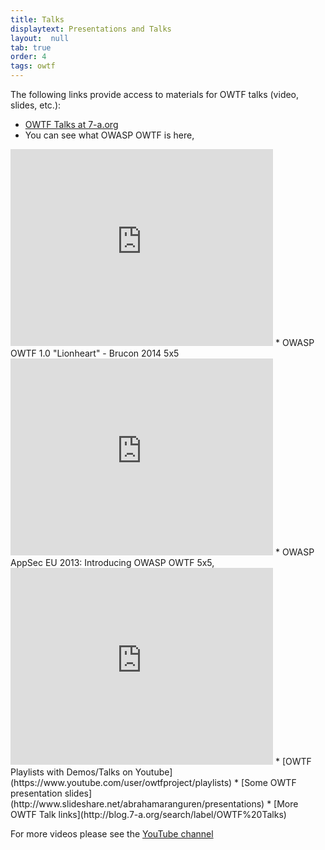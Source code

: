 ```yaml
---
title: Talks
displaytext: Presentations and Talks
layout:  null
tab: true
order: 4
tags: owtf
---
```


The following links provide access to materials for OWTF talks (video, slides, etc.):

* [OWTF Talks at 7-a.org](http://blog.7-a.org/search/label/OWTF%20Talks)
* You can see what OWASP OWTF is here,
<iframe width="420" height="315" src="http://www.youtube.com/embed/H6Ut8U9a5KE" frameborder="0" allowfullscreen></iframe>
* OWASP OWTF 1.0 "Lionheart" - Brucon 2014 5x5
<iframe width="420" height="315" src="http://www.youtube.com/embed/j2UoAsOLMB4" frameborder="0" allowfullscreen></iframe>
* OWASP AppSec EU 2013: Introducing OWASP OWTF 5x5,
<iframe width="420" height="315" src="http://www.youtube.com/embed/Vpca4-OlZqs" frameborder="0" allowfullscreen></iframe>
* [OWTF Playlists with Demos/Talks on Youtube](https://www.youtube.com/user/owtfproject/playlists)
* [Some OWTF presentation slides](http://www.slideshare.net/abrahamaranguren/presentations)
* [More OWTF Talk links](http://blog.7-a.org/search/label/OWTF%20Talks)

For more videos please see the [YouTube channel](http://www.youtube.com/user/owtfproject)
